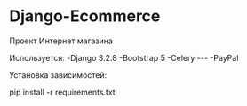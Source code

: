 # Django-Ecommerce

Проект Интернет магазина

Используется:
  -Django 3.2.8
  -Bootstrap 5
  -Celery ---
  -PayPal

Установка зависимостей:

pip install -r requirements.txt
